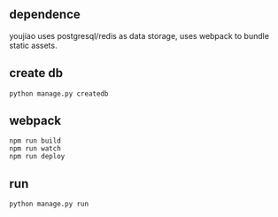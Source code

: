 ## dependence
youjiao uses postgresql/redis as data storage, uses webpack to bundle static assets.

## create db
```
python manage.py createdb
```

## webpack

```
npm run build
npm run watch
npm run deploy
```

## run
```
python manage.py run
```
